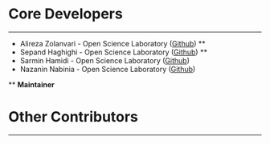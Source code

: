 # Core Developers
----------
- Alireza Zolanvari  - Open Science Laboratory ([Github](https://github.com/alirezazolanvari)) **
- Sepand Haghighi - Open Science Laboratory ([Github](https://github.com/sepandhaghighi)) **
- Sarmin Hamidi - Open Science Laboratory ([Github](https://github.com/sarminh))
- Nazanin Nabinia - Open Science Laboratory ([Github](https://github.com/nazanin-nabi))


** **Maintainer**

# Other Contributors
----------


